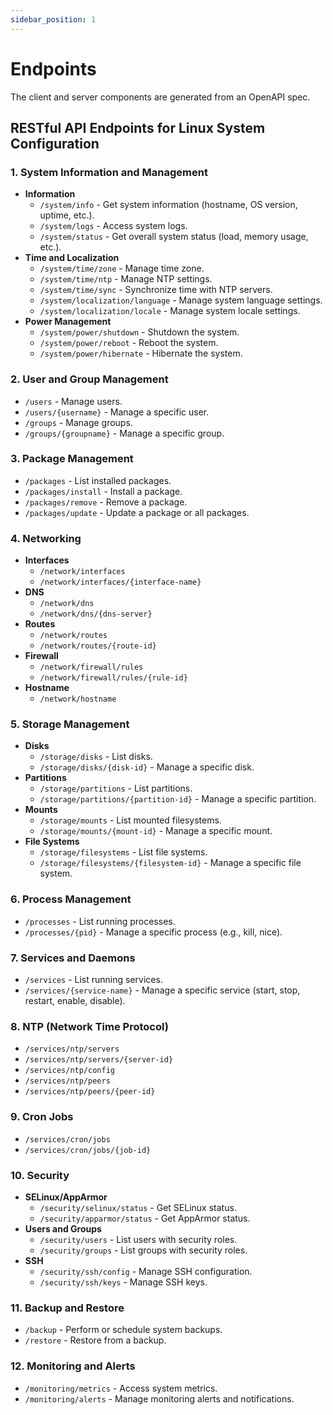 ```yaml
---
sidebar_position: 1
---
```


# Endpoints

The client and server components are generated from an OpenAPI spec.

## **RESTful API Endpoints for Linux System Configuration**

### **1. System Information and Management**

- **Information**
  - `/system/info` - Get system information (hostname, OS version, uptime,
    etc.).
  - `/system/logs` - Access system logs.
  - `/system/status` - Get overall system status (load, memory usage, etc.).
- **Time and Localization**
  - `/system/time/zone` - Manage time zone.
  - `/system/time/ntp` - Manage NTP settings.
  - `/system/time/sync` - Synchronize time with NTP servers.
  - `/system/localization/language` - Manage system language settings.
  - `/system/localization/locale` - Manage system locale settings.
- **Power Management**
  - `/system/power/shutdown` - Shutdown the system.
  - `/system/power/reboot` - Reboot the system.
  - `/system/power/hibernate` - Hibernate the system.

### **2. User and Group Management**

- `/users` - Manage users.
- `/users/{username}` - Manage a specific user.
- `/groups` - Manage groups.
- `/groups/{groupname}` - Manage a specific group.

### **3. Package Management**

- `/packages` - List installed packages.
- `/packages/install` - Install a package.
- `/packages/remove` - Remove a package.
- `/packages/update` - Update a package or all packages.

### **4. Networking**

- **Interfaces**
  - `/network/interfaces`
  - `/network/interfaces/{interface-name}`
- **DNS**
  - `/network/dns`
  - `/network/dns/{dns-server}`
- **Routes**
  - `/network/routes`
  - `/network/routes/{route-id}`
- **Firewall**
  - `/network/firewall/rules`
  - `/network/firewall/rules/{rule-id}`
- **Hostname**
  - `/network/hostname`

### **5. Storage Management**

- **Disks**
  - `/storage/disks` - List disks.
  - `/storage/disks/{disk-id}` - Manage a specific disk.
- **Partitions**
  - `/storage/partitions` - List partitions.
  - `/storage/partitions/{partition-id}` - Manage a specific partition.
- **Mounts**
  - `/storage/mounts` - List mounted filesystems.
  - `/storage/mounts/{mount-id}` - Manage a specific mount.
- **File Systems**
  - `/storage/filesystems` - List file systems.
  - `/storage/filesystems/{filesystem-id}` - Manage a specific file system.

### **6. Process Management**

- `/processes` - List running processes.
- `/processes/{pid}` - Manage a specific process (e.g., kill, nice).

### **7. Services and Daemons**

- `/services` - List running services.
- `/services/{service-name}` - Manage a specific service (start, stop, restart,
  enable, disable).

### **8. NTP (Network Time Protocol)**

- `/services/ntp/servers`
- `/services/ntp/servers/{server-id}`
- `/services/ntp/config`
- `/services/ntp/peers`
- `/services/ntp/peers/{peer-id}`

### **9. Cron Jobs**

- `/services/cron/jobs`
- `/services/cron/jobs/{job-id}`

### **10. Security**

- **SELinux/AppArmor**
  - `/security/selinux/status` - Get SELinux status.
  - `/security/apparmor/status` - Get AppArmor status.
- **Users and Groups**
  - `/security/users` - List users with security roles.
  - `/security/groups` - List groups with security roles.
- **SSH**
  - `/security/ssh/config` - Manage SSH configuration.
  - `/security/ssh/keys` - Manage SSH keys.

### **11. Backup and Restore**

- `/backup` - Perform or schedule system backups.
- `/restore` - Restore from a backup.

### **12. Monitoring and Alerts**

- `/monitoring/metrics` - Access system metrics.
- `/monitoring/alerts` - Manage monitoring alerts and notifications.
